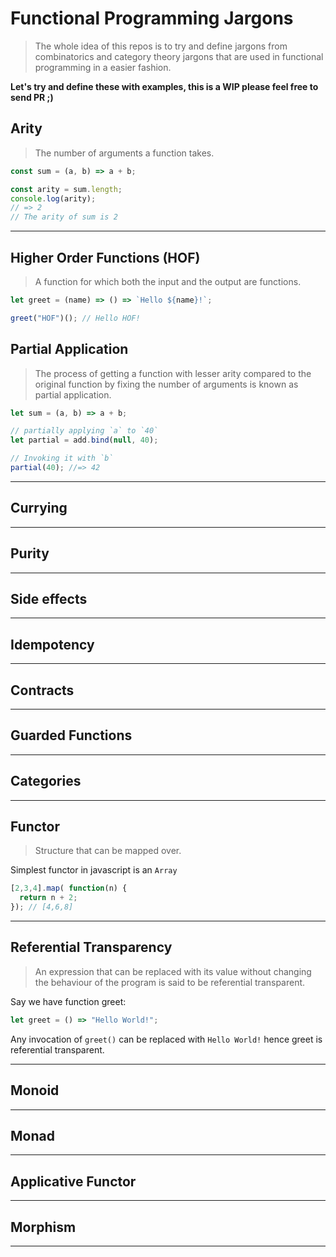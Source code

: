 # Functional Programming Jargons

> The whole idea of this repos is to try and define jargons from combinatorics and category theory jargons that are used in functional programming in a easier fashion.

__Let's try and define these with examples, this is a WIP please feel free to send PR ;)__


## Arity

> The number of arguments a function takes.

```js
const sum = (a, b) => a + b;

const arity = sum.length;
console.log(arity);
// => 2
// The arity of sum is 2
```
---

## Higher Order Functions (HOF)
> A function for which both the input and the output are functions.

```js
let greet = (name) => () => `Hello ${name}!`;
```

```js
greet("HOF")(); // Hello HOF!
```

## Partial Application
> The process of getting a function with lesser arity compared to the original
function by fixing the number of arguments is known as partial application.

```js
let sum = (a, b) => a + b;

// partially applying `a` to `40`
let partial = add.bind(null, 40);

// Invoking it with `b`
partial(40); //=> 42
```

---

## Currying

---

## Purity

---

## Side effects

---

## Idempotency

---

## Contracts

---

## Guarded Functions

---

## Categories

---

## Functor
> Structure that can be mapped over.

Simplest functor in javascript is an `Array`

```js
[2,3,4].map( function(n) {
  return n + 2;
}); // [4,6,8]
```
---

## Referential Transparency

> An expression that can be replaced with its value without changing the
behaviour of the program is said to be referential transparent.

Say we have function greet:

```js
let greet = () => "Hello World!";
```

Any invocation of `greet()` can be replaced with `Hello World!` hence greet is
referential transparent.

---

## Monoid

---

## Monad

---

## Applicative Functor

---


## Morphism

---
